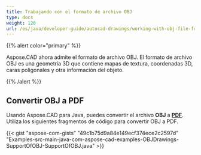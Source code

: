 ```yaml
---
title: Trabajando con el formato de archivo OBJ
type: docs
weight: 120
url: /es/java/developer-guide/autocad-drawings/working-with-obj-file-format/
---
```


{{% alert color="primary" %}}

Aspose.CAD ahora admite el formato de archivo OBJ. El formato de archivo OBJ es una geometría 3D que contiene mapas de textura, coordenadas 3D, caras poligonales y otra información del objeto.

{{% /alert %}}

## **Convertir OBJ a PDF**

Usando Aspose.CAD para Java, puedes convertir el archivo **OBJ** a [**PDF**](https://docs.fileformat.com/pdf/). Utiliza los siguientes fragmentos de código para convertir OBJ a PDF.

{{< gist "aspose-com-gists" "49c1b75d9a84e149ecf374ece2c2597d" "Examples-src-main-java-com-aspose-cad-examples-OBJDrawings-SupportOfOBJ-SupportOfOBJ.java" >}}
